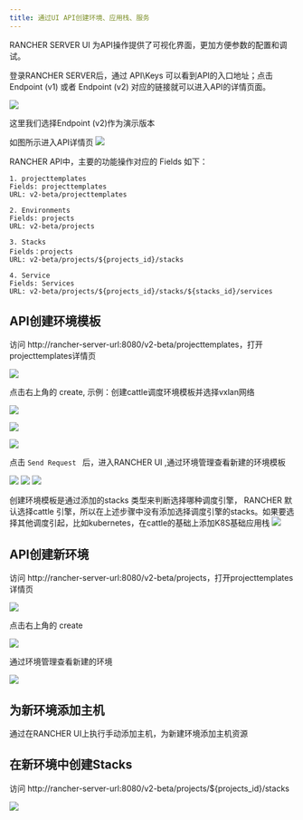```yaml
---
title: 通过UI API创建环境、应用栈、服务
---
```


RANCHER SERVER UI 为API操作提供了可视化界面，更加方便参数的配置和调试。

登录RANCHER SERVER后，通过 API\Keys 可以看到API的入口地址；点击 Endpoint (v1) 或者 Endpoint (v2) 对应的链接就可以进入API的详情页面。

![](api/1.png)
  
这里我们选择Endpoint (v2)作为演示版本

如图所示进入API详情页
![](api/2.png)

RANCHER API中，主要的功能操作对应的 Fields 如下：

```
1. projecttemplates
Fields: projecttemplates
URL: v2-beta/projecttemplates
```

```
2. Environments
Fields: projects
URL: v2-beta/projects
```
```
3. Stacks
Fields：projects
URL: v2-beta/projects/${projects_id}/stacks
```
```
4. Service
Fields: Services
URL: v2-beta/projects/${projects_id}/stacks/${stacks_id}/services  

```

## API创建环境模板

访问 http://rancher-server-url:8080/v2-beta/projecttemplates，打开projecttemplates详情页

![](api/hjmb1.png)

点击右上角的 create, 示例：创建cattle调度环境模板并选择vxlan网络

![](api/hjmb2.png)

![](api/hjmb3.png)

![](api/hjmb4.png)

点击 `Send Request ` 后，进入RANCHER UI ,通过环境管理查看新建的环境模板

![](api/hjmb5.png)
![](api/hjmb6.png)
![](api/hjmb7.png)

创建环境模板是通过添加的stacks 类型来判断选择哪种调度引擎， RANCHER 默认选择cattle 引擎，所以在上述步骤中没有添加选择调度引擎的stacks。如果要选择其他调度引起，比如kubernetes，在cattle的基础上添加K8S基础应用栈
![](api/hjmb8.png)

## API创建新环境

访问 http://rancher-server-url:8080/v2-beta/projects，打开projecttemplates详情页

![](api/cjhj1.png)

点击右上角的 create

![](api/cjhj2.png)

通过环境管理查看新建的环境

![](api/xjhj3.png)

## 为新环境添加主机
通过在RANCHER UI上执行手动添加主机，为新建环境添加主机资源

## 在新环境中创建Stacks

访问 http://rancher-server-url:8080/v2-beta/projects/${projects_id}/stacks

![](api/cjyyz1.png)

